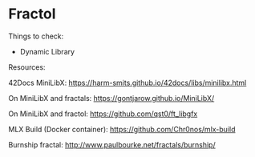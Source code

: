 # Fractol

Things to check:
* Dynamic Library

Resources:

42Docs MiniLibX: https://harm-smits.github.io/42docs/libs/minilibx.html

On MiniLibX and fractals: https://gontjarow.github.io/MiniLibX/

On MiniLibX and fractol: https://github.com/qst0/ft_libgfx

MLX Build (Docker container): https://github.com/Chr0nos/mlx-build

Burnship fractal: http://www.paulbourke.net/fractals/burnship/
